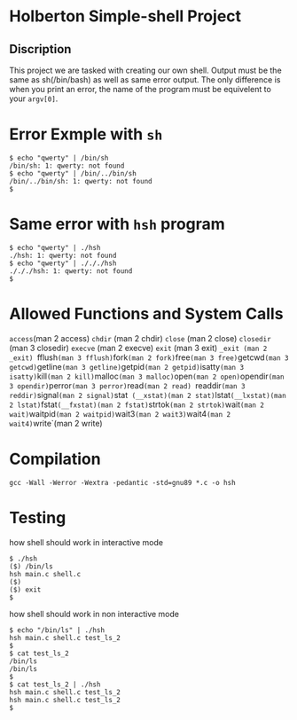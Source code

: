# Holberton Simple-shell Project
## Discription
This project we are tasked with creating our own shell. Output must be the same as sh(/bin/bash) as well as same error output.
The only difference is when you print an error, the name of the program must be equivelent to your `argv[0]`.
# Error Exmple with `sh` 
```
$ echo "qwerty" | /bin/sh
/bin/sh: 1: qwerty: not found
$ echo "qwerty" | /bin/../bin/sh
/bin/../bin/sh: 1: qwerty: not found
$ 
```
 # Same error with `hsh` program
```
$ echo "qwerty" | ./hsh
./hsh: 1: qwerty: not found
$ echo "qwerty" | ./././hsh
./././hsh: 1: qwerty: not found
$
```
#  Allowed Functions and System Calls
`access`(man 2 access)
`chdir` (man 2 chdir)
`close` (man 2 close)
`closedir` (man 3 closedir)
`execve` (man 2 execve)
`exit` (man 3 exit)
`_exit (man 2 _exit)
`fflush` (man 3 fflush)
`fork` (man 2 fork)
`free` (man 3 free)
`getcwd` (man 3 getcwd)
`getline` (man 3 getline)
`getpid` (man 2 getpid)
`isatty` (man 3 isatty)
`kill` (man 2 kill)
`malloc` (man 3 malloc)
`open` (man 2 open)
`opendir` (man 3 opendir)
`perror` (man 3 perror)
`read` (man 2 read) 
`readdir` (man 3 reddir)
`signal` (man 2 signal)
`stat`  (__xstat)(man 2 stat)
`lstat` (__lxstat)(man 2 lstat)
`fstat` (__fxstat)(man 2 fstat)
`strtok` (man 2 strtok)
`wait` (man 2 wait)
`waitpid` (man 2 waitpid)
`wait3` (man 2 wait3)
`wait4` (man 2 wait4)
`write`(man 2 write)

# Compilation
```
gcc -Wall -Werror -Wextra -pedantic -std=gnu89 *.c -o hsh
```
# Testing
how shell should work in interactive mode

```
$ ./hsh
($) /bin/ls
hsh main.c shell.c
($)
($) exit
$
```
how shell should work in non interactive mode

```
$ echo "/bin/ls" | ./hsh
hsh main.c shell.c test_ls_2
$
$ cat test_ls_2
/bin/ls
/bin/ls
$
$ cat test_ls_2 | ./hsh
hsh main.c shell.c test_ls_2
hsh main.c shell.c test_ls_2
$
```

